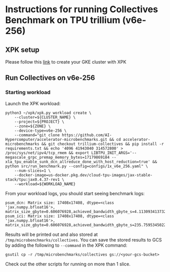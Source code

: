 # Instructions for running Collectives Benchmark on TPU trillium (v6e-256)

## XPK setup
Please follow this [link](https://github.com/AI-Hypercomputer/tpu-recipes/blob/main/training/trillium/XPK_README.md) to create your GKE cluster with XPK

## Run Collectives on v6e-256

### Starting workload

Launch the XPK workload:
```
python3 ~/xpk/xpk.py workload create \
    --cluster=${CLUSTER_NAME} \
    --project=${PROJECT} \
    --zone=${ZONE} \
    --device-type=v6e-256 \
    --command="git clone https://github.com/AI-Hypercomputer/accelerator-microbenchmarks.git && cd accelerator-microbenchmarks && git checkout trillium-collectives && pip install -r requirements.txt && echo '4096 41943040 314572800' > /proc/sys/net/ipv4/tcp_rmem && export LIBTPU_INIT_ARGS='--megascale_grpc_premap_memory_bytes=17179869184 --xla_tpu_enable_sunk_dcn_allreduce_done_with_host_reduction=true' && python src/run_benchmark.py --config=configs/1x_v6e_256.yaml" \
    --num-slices=1 \
    --docker-image=us-docker.pkg.dev/cloud-tpu-images/jax-stable-stack/tpu:jax0.4.37-rev1 \
    --workload=${WORKLOAD_NAME}
```

From your workload logs, you should start seeing benchmark logs:
```
psum_dcn: Matrix size: 17408x17408, dtype=<class 'jax.numpy.bfloat16'>, matrix_size_gbyte=0.606076928,achieved_bandwidth_gbyte_s=4.1130934137328214
psum_ici: Matrix size: 17408x17408, dtype=<class 'jax.numpy.bfloat16'>, matrix_size_gbyte=0.606076928,achieved_bandwidth_gbyte_s=235.7595345022845
```

Results will be printed out and also stored at `/tmp/microbenchmarks/collectives`. You can save the stored results to GCS by adding the following to `--command` in the XPK command:
```
gsutil cp -r /tmp/microbenchmarks/collectives gs://<your-gcs-bucket>
```

Check out the other scripts for running on more than 1 slice.
